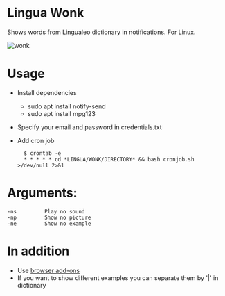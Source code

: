 # Lingua Wonk
Shows words from Lingualeo dictionary in notifications. For Linux.

![wonk](https://cloud.githubusercontent.com/assets/7084556/17821908/14b5dade-6665-11e6-8714-d568b13e0d1a.png)

# Usage
* Install dependencies
  * sudo apt install notify-send
  * sudo apt install mpg123
* Specify your email and password in credentials.txt
* Add cron job

        $ crontab -e
        * * * * * cd *LINGUA/WONK/DIRECTORY* && bash cronjob.sh  >/dev/null 2>&1

# Arguments:
    -ns         Play no sound
    -np         Show no picture
    -ne         Show no example

# In addition
* Use [browser add-ons](http://lingualeo.com/ru/browserapps)
* If you want to show different examples you can separate them by '|' in dictionary